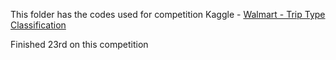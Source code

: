 This folder has the codes used for competition Kaggle - [Walmart - Trip Type Classification](https://www.kaggle.com/c/walmart-recruiting-trip-type-classification)

Finished 23rd on this competition
